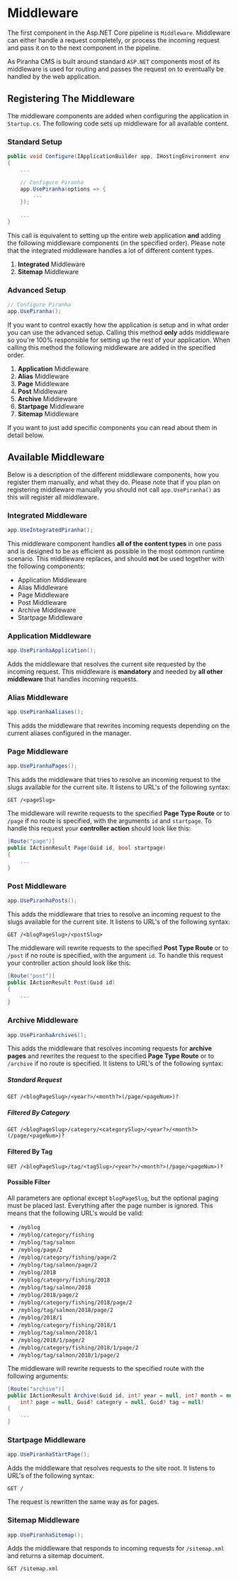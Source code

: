 # Middleware

The first component in the Asp.NET Core pipeline is `Middleware`. Middleware can either handle a request completely, or process the incoming request and pass it on to the next component in the pipeline.

As Piranha CMS is built around standard `ASP.NET` components most of its middleware is used for routing and passes the request on to eventually be handled by the web application.

## Registering The Middleware

The middleware components are added when configuring the application in `Startup.cs`. The following code sets up middleware for all available content.

### Standard Setup

~~~ csharp
public void Configure(IApplicationBuilder app, IHostingEnvironment env, IApi api)
{
    ...

    // Configure Piranha
    app.UsePiranha(options => {
        ...
    });
    
    ...
}
~~~

This call is equivalent to setting up the entire web application **and** adding the following middleware components (in the specified order). Please note that the integrated middleware handles a lot of different content types.

1. **Integrated** Middleware
2. **Sitemap** Middleware

### Advanced Setup

~~~ csharp
// Configure Piranha
app.UsePiranha();
~~~

If you want to control exactly how the application is setup and in what order you can use the advanced setup. Calling this method **only** adds middleware so you're 100% responsible for setting up the rest of your application. When calling this method the following middleware are added in the specified order.

1. **Application** Middleware
2. **Alias** Middleware
3. **Page** Middleware
4. **Post** Middleware
5. **Archive** Middleware
6. **Startpage** Middleware
7. **Sitemap** Middleware

If you want to just add specific components you can read about them in detail below.

## Available Middleware

Below is a description of the different middleware components, how you register them manually, and what they do. Please note that if you plan on registering middleware manually you should not call `app.UsePiranha()` as this will register all middleware.

### Integrated Middleware

~~~ csharp
app.UseIntegratedPiranha();
~~~

This middleware component handles **all of the content types** in one pass and is designed to be as efficient as possible in the most common runtime scenario. This middleware replaces, and should **not** be used together with the following components:

* Application Middleware
* Alias Middleware
* Page Middleware
* Post Middleware
* Archive Middleware
* Startpage Middleware

### Application Middleware

~~~ csharp
app.UsePiranhaApplication();
~~~

Adds the middleware that resolves the current site requested by the incoming request. This middleware is **mandatory** and needed by **all other middleware** that handles incoming requests.

### Alias Middleware

~~~ csharp
app.UsePiranhaAliases();
~~~

This adds the middleware that rewrites incoming requests depending on the current aliases configured in the manager.

### Page Middleware

~~~ csharp
app.UsePiranhaPages();
~~~

This adds the middleware that tries to resolve an incoming request to the slugs available for the current site. It listens to URL's of the following syntax:

`GET /<pageSlug>`

The middleware will rewrite requests to the specified **Page Type Route** or to `/page` if no route is specified, with the arguments `id` and `startpage`. To handle this request your **controller action** should look like this:

~~~ csharp
[Route("page")]
public IActionResult Page(Guid id, bool startpage)
{
    ...
}
~~~

### Post Middleware

~~~ csharp
app.UsePiranhaPosts();
~~~

This adds the middleware that tries to resolve an incoming request to the slugs available for the current site. It listens to URL's of the following syntax:

`GET /<blogPageSlug>/<postSlug>`

The middleware will rewrite requests to the specified **Post Type Route** or to `/post` if no route is specified, with the argument `id`. To handle this request your controller action should look like this:

~~~ csharp
[Route("post")]
public IActionResult Post(Guid id)
{
    ...
}
~~~

### Archive Middleware

~~~ csharp
app.UsePiranhaArchives();
~~~

This adds the middleware that resolves incoming requests for **archive pages** and rewrites the request to the specified **Page Type Route** or to `/archive` if no route is specified. It listens to URL's of the following syntax:

##### Standard Request

`GET /<blogPageSlug>/<year?>/<month?>(/page/<pageNum>)?`

##### Filtered By Category

`GET /<blogPageSlug>/category/<categorySlug>/<year?>/<month?>(/page/<pageNum>)?`

#### Filtered By Tag

`GET /<blogPageSlug>/tag/<tagSlug>/<year?>/<month?>(/page/<pageNum>)?`

#### Possible Filter

All parameters are optional except `blogPageSlug`, but the optional paging must be placed last. Everything after the page number is ignored. This means that the following URL's would be valid:

* `/myblog`
* `/myblog/category/fishing`
* `/myblog/tag/salmon`
* `/myblog/page/2`
* `/myblog/category/fishing/page/2`
* `/myblog/tag/salmon/page/2`
* `/myblog/2018`
* `/myblog/category/fishing/2018`
* `/myblog/tag/salmon/2018`
* `/myblog/2018/page/2`
* `/myblog/category/fishing/2018/page/2`
* `/myblog/tag/salmon/2018/page/2`
* `/myblog/2018/1`
* `/myblog/category/fishing/2018/1`
* `/myblog/tag/salmon/2018/1`
* `/myblog/2018/1/page/2`
* `/myblog/category/fishing/2018/1/page/2`
* `/myblog/tag/salmon/2018/1/page/2`

The middleware will rewrite requests to the specified route with the following arguments:

~~~ csharp
[Route("archive")]
public IActionResult Archive(Guid id, int? year = null, int? month = null,
    int? page = null, Guid? category = null, Guid? tag = null)
{
    ...
}
~~~

### Startpage Middleware

~~~ csharp
app.UsePiranhaStartPage();
~~~

Adds the middleware that resolves requests to the site root. It listens to URL's of the following syntax:

`GET /`

The request is rewritten the same way as for pages.

### Sitemap Middleware

~~~ csharp
app.UsePiranhaSitemap();
~~~

Adds the middleware that responds to incoming requests for `/sitemap.xml` and returns a sitemap document.

`GET /sitemap.xml`
